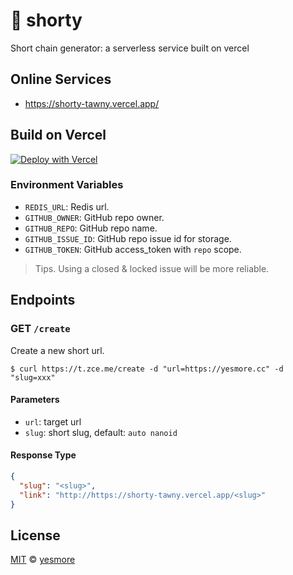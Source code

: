 # :link: shorty

Short chain generator: a serverless service built on vercel

## Online Services

- https://shorty-tawny.vercel.app/

## Build on Vercel

[![Deploy with Vercel](https://vercel.com/button)](https://vercel.com/new/git/external?repository-url=https%3A%2F%2Fgithub.com%2Fzce%2Fshort&env=GITHUB_OWNER,GITHUB_REPO,GITHUB_ISSUE_ID,GITHUB_TOKEN&demo-url=https%3A%2F%2Ft.zce.me)

### Environment Variables

- `REDIS_URL`: Redis url.
- `GITHUB_OWNER`: GitHub repo owner.
- `GITHUB_REPO`: GitHub repo name.
- `GITHUB_ISSUE_ID`: GitHub repo issue id for storage.
- `GITHUB_TOKEN`: GitHub access_token with `repo` scope.

> Tips. Using a closed & locked issue will be more reliable.

## Endpoints

### GET `/create`

Create a new short url.

```shell
$ curl https://t.zce.me/create -d "url=https://yesmore.cc" -d "slug=xxx"
```

#### Parameters

- `url`: target url
- `slug`: short slug, default: `auto nanoid`

#### Response Type

```json
{
  "slug": "<slug>",
  "link": "http://https://shorty-tawny.vercel.app/<slug>"
}
```

## License

[MIT](LICENSE) &copy; [yesmore](https://yesmore.cc)
